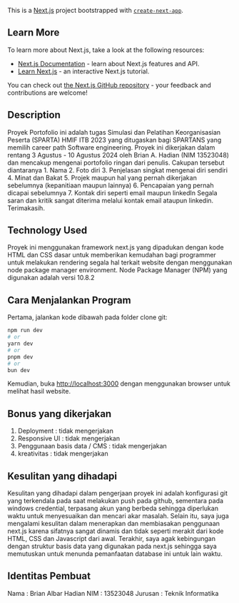 This is a [Next.js](https://nextjs.org/) project bootstrapped with [`create-next-app`](https://github.com/vercel/next.js/tree/canary/packages/create-next-app).

## Learn More

To learn more about Next.js, take a look at the following resources:

- [Next.js Documentation](https://nextjs.org/docs) - learn about Next.js features and API.
- [Learn Next.js](https://nextjs.org/learn) - an interactive Next.js tutorial.

You can check out [the Next.js GitHub repository](https://github.com/vercel/next.js/) - your feedback and contributions are welcome!

## Description

Proyek Portofolio ini adalah tugas Simulasi dan Pelatihan Keorganisasian Peserta (SPARTA) HMIF ITB 2023 yang ditugaskan bagi SPARTANS yang memilih career path Software engineering. Proyek ini dikerjakan dalam rentang 3 Agustus - 10 Agustus 2024 oleh Brian A. Hadian (NIM 13523048) dan mencakup mengenai portofolio ringan dari penulis. Cakupan tersebut diantaranya 1. Nama
2. Foto diri
3. Penjelasan singkat mengenai diri sendiri
4. Minat dan Bakat
5. Projek maupun hal yang pernah dikerjakan sebelumnya (kepanitiaan
maupun lainnya)
6. Pencapaian yang pernah dicapai sebelumnya
7. Kontak diri seperti email maupun linkedIn
Segala saran dan kritik sangat diterima melalui kontak email ataupun linkedin. Terimakasih.

## Technology Used

Proyek ini menggunakan framework next.js yang dipadukan dengan kode HTML dan CSS dasar untuk memberikan kemudahan bagi programmer untuk melakukan rendering segala hal terkait website dengan menggunakan node package manager environment. Node Package Manager (NPM) yang digunakan adalah versi 10.8.2

## Cara Menjalankan Program 

Pertama, jalankan kode dibawah pada folder clone git:

```bash
npm run dev
# or
yarn dev
# or
pnpm dev
# or
bun dev
```

Kemudian, buka [http://localhost:3000](http://localhost:3000) dengan menggunakan browser untuk melihat hasil website.

## Bonus yang dikerjakan 
1. Deployment : tidak mengerjakan
2. Responsive UI : tidak mengerjakan
3. Penggunaan basis data / CMS : tidak mengerjakan
4. kreativitas : tidak mengerjakan

## Kesulitan yang dihadapi

Kesulitan yang dihadapi dalam pengerjaan proyek ini adalah konfigurasi git yang terkendala pada saat melakukan push pada github, sementara pada windows credential, terpasang akun yang berbeda sehingga diperlukan waktu untuk menyesuaikan dan mencari akar masalah. Selain itu, saya juga mengalami kesulitan dalam menerapkan dan membiasakan penggunaan next.js karena sifatnya sangat dinamis dan tidak seperti merakit dari kode HTML, CSS dan Javascript dari awal. Terakhir, saya agak kebingungan dengan struktur basis data yang digunakan pada next.js sehingga saya memutuskan untuk menunda pemanfaatan database ini untuk lain waktu.

## Identitas Pembuat

Nama : Brian Albar Hadian
NIM : 13523048
Jurusan : Teknik Informatika
